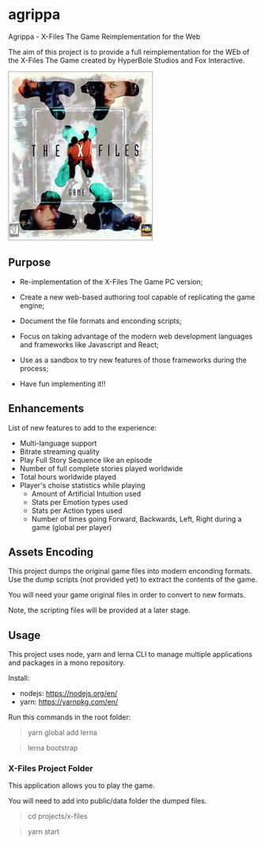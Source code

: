 # agrippa
Agrippa - X-Files The Game Reimplementation for the Web

The aim of this project is to provide a full reimplementation for the WEb of the X-Files The Game created by HyperBole Studios and Fox Interactive.

![X-Files The Game](xfiles.jpg)


## Purpose
- Re-implementation of the X-Files The Game PC version;

- Create a new web-based authoring tool capable of replicating the game engine;

- Document the file formats and enconding scripts;

- Focus on taking advantage of the modern web development languages and frameworks like Javascript and React;

- Use as a sandbox to try new features of those frameworks during the process;

- Have fun implementing it!!

## Enhancements

List of new features to add to the experience:
* Multi-language support
* Bitrate streaming quality
* Play Full Story Sequence like an episode
* Number of full complete stories played worldwide
* Total hours worldwide played
* Player's choise statistics while playing
    * Amount of Artificial Intuition used
    * Stats per Emotion types used
    * Stats per Action types used
    * Number of times going Forward, Backwards, Left, Right during a game (global per player)


## Assets Encoding

This project dumps the original game files into modern enconding formats.
Use the dump scripts (not provided yet) to extract the contents of the game.

You will need your game original files in order to convert to new formats.

Note, the scripting files will be provided at a later stage.


## Usage

This project uses node, yarn and lerna CLI to manage multiple applications and packages in a mono repository.

Install:
* nodejs: https://nodejs.org/en/
* yarn: https://yarnpkg.com/en/

Run this commands in the root folder:

> yarn global add lerna

> lerna bootstrap


### X-Files Project Folder

This application allows you to play the game.

You will need to add into public/data folder the dumped files.

> cd projects/x-files

> yarn start
